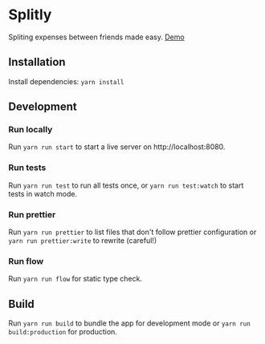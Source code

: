 # Splitly

Spliting expenses between friends made easy.
[Demo](https://s3-eu-west-1.amazonaws.com/demo-kdelemme/splitly/index.html)

## Installation

Install dependencies: `yarn install`

## Development 

### Run locally

Run `yarn run start` to start a live server on http://localhost:8080.

### Run tests

Run `yarn run test` to run all tests once, or `yarn run test:watch` to start tests in watch mode.

### Run prettier

Run `yarn run prettier` to list files that don't follow prettier configuration or `yarn run prettier:write` to rewrite (careful!)

### Run flow

Run `yarn run flow` for static type check.

## Build

Run `yarn run build` to bundle the app for development mode or `yarn run build:production` for production.
